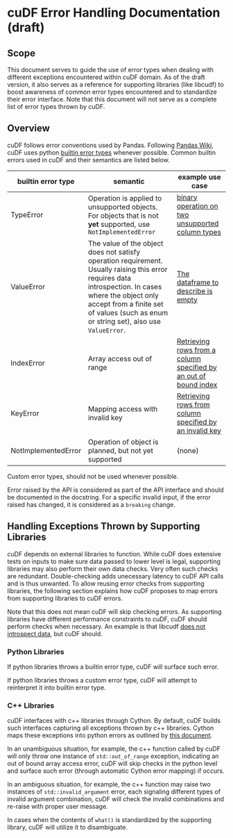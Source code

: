 # cuDF Error Handling Documentation (draft)

## Scope

This document serves to guide the use of error types when dealing with different exceptions encountered within cuDF domain. As of the draft version, it also serves as a reference for supporting libraries (like libcudf) to boost awareness of common error types encountered and to standardize their error interface. Note that this document will not serve as a complete list of error types thrown by cuDF.

## Overview

cuDF follows error conventions used by Pandas. Following [Pandas Wiki](https://github.com/pandas-dev/pandas/wiki/Choosing-Exceptions-to-Raise), cuDF uses python [builtin error types](https://docs.python.org/3.9/library/exceptions.html) whenever possible. Common builtin errors used in cuDF and their semantics are listed below.

| builtin error type | semantic | example use case |
| ------------------ | -------- | ---------------- |
|     TypeError      | Operation is applied to unsupported objects. For objects that is not **yet** supported, use `NotImplementedError` | [binary operation on two unsupported column types](https://github.com/rapidsai/cudf/blob/7d49f75df9681dbe1653029e7d508355884a6d86/python/cudf/cudf/core/column/numerical.py#L110) |
|     ValueError     | The value of the object does not satisfy operation requirement. Usually raising this error requires data introspection. In cases where the object only accept from a finite set of values (such as enum or string set), also use `ValueError`. | [The dataframe to describe is empty](https://github.com/rapidsai/cudf/blob/7d49f75df9681dbe1653029e7d508355884a6d86/python/cudf/cudf/core/dataframe.py#L5366) |
|     IndexError     | Array access out of range | [Retrieving rows from a column specified by an out of bound index](https://github.com/rapidsai/cudf/blob/7d49f75df9681dbe1653029e7d508355884a6d86/python/cudf/cudf/core/column/column.py#L849-L851) |
|     KeyError       | Mapping access with invalid key | [Retrieving rows from column specified by an invalid key](https://github.com/rapidsai/cudf/blob/7d49f75df9681dbe1653029e7d508355884a6d86/python/cudf/cudf/core/indexing.py#L177) |
| NotImplementedError| Operation of object is planned, but not yet supported | (none) |

Custom error types, should not be used whenever possible.

Error raised by the API is considered as part of the API interface and should be documented in the docstring. For a specific invalid input, if the error raised has changed, it is considered as a `breaking` change.

## Handling Exceptions Thrown by Supporting Libraries

cuDF depends on external libraries to function. While cuDF does extensive tests on inputs to make sure data passed to lower level is legal, supporting libraries may also perform their own data checks. Very often such checks are redundant. Double-checking adds unecessary latency to cuDF API calls and is thus unwanted. To allow reusing error checks from supporting libraries, the following section explains how cuDF proposes to map errors from supporting libraries to cuDF errors.

Note that this does not mean cuDF will skip checking errors. As supporting libraries have different performance constraints to cuDF, cuDF should perform checks when necessary. An example is that libcudf [does not introspect data](https://github.com/rapidsai/cudf/issues/5505), but cuDF should.

### Python Libraries

If python libraries throws a builtin error type, cuDF will surface such error.

If python libraries throws a custom error type, cuDF will attempt to reinterpret it into builtin error type.

### C++ Libraries

cuDF interfaces with c++ libraries through Cython. By default, cuDF builds such interfaces capturing all exceptions thrown by c++ libraries. Cython maps these exceptions into python errors as outlined by [this document](http://docs.cython.org/en/latest/src/userguide/wrapping_CPlusPlus.html#exceptions).

In an unambiguous situation, for example, the c++ function called by cuDF will only throw one instance of `std::out_of_range` exception, indicating an out of bound array access error, cuDF will skip checks in the python level and surface such error (through automatic Cython error mapping) if occurs.

In an ambiguous situation, for example, the c++ function may raise two instances of `std::invalid_argument` error, each signaling different types of invalid argument combination, cuDF will check the invalid combinations and re-raise with proper user message.

In cases when the contents of `what()` is standardized by the supporting library, cuDF will utilize it to disambiguate.
